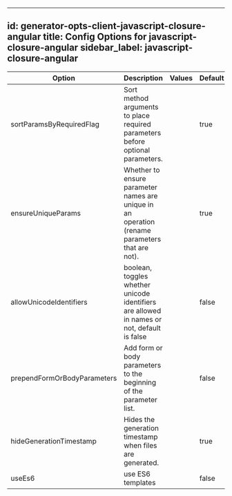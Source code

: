 
---
id: generator-opts-client-javascript-closure-angular
title: Config Options for javascript-closure-angular
sidebar_label: javascript-closure-angular
---

| Option | Description | Values | Default |
| ------ | ----------- | ------ | ------- |
|sortParamsByRequiredFlag|Sort method arguments to place required parameters before optional parameters.| |true|
|ensureUniqueParams|Whether to ensure parameter names are unique in an operation (rename parameters that are not).| |true|
|allowUnicodeIdentifiers|boolean, toggles whether unicode identifiers are allowed in names or not, default is false| |false|
|prependFormOrBodyParameters|Add form or body parameters to the beginning of the parameter list.| |false|
|hideGenerationTimestamp|Hides the generation timestamp when files are generated.| |true|
|useEs6|use ES6 templates| |false|
